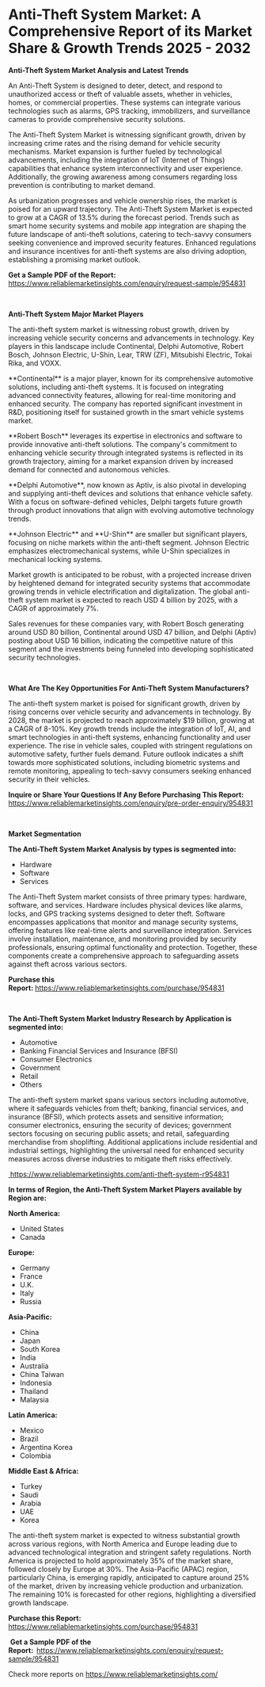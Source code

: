 <p><h1>Anti-Theft System Market: A Comprehensive Report of its Market Share & Growth Trends 2025 - 2032</h1></p><p><strong>Anti-Theft System Market Analysis and Latest Trends</strong></p>
<p><p>An Anti-Theft System is designed to deter, detect, and respond to unauthorized access or theft of valuable assets, whether in vehicles, homes, or commercial properties. These systems can integrate various technologies such as alarms, GPS tracking, immobilizers, and surveillance cameras to provide comprehensive security solutions.</p><p>The Anti-Theft System Market is witnessing significant growth, driven by increasing crime rates and the rising demand for vehicle security mechanisms. Market expansion is further fueled by technological advancements, including the integration of IoT (Internet of Things) capabilities that enhance system interconnectivity and user experience. Additionally, the growing awareness among consumers regarding loss prevention is contributing to market demand.</p><p>As urbanization progresses and vehicle ownership rises, the market is poised for an upward trajectory. The Anti-Theft System Market is expected to grow at a CAGR of 13.5% during the forecast period. Trends such as smart home security systems and mobile app integration are shaping the future landscape of anti-theft solutions, catering to tech-savvy consumers seeking convenience and improved security features. Enhanced regulations and insurance incentives for anti-theft systems are also driving adoption, establishing a promising market outlook.</p></p>
<p><strong>Get a Sample PDF of the Report:&nbsp;</strong> <a href="https://www.reliablemarketinsights.com/enquiry/request-sample/954831?utm_campaign=2639&utm_medium=2&utm_source=Github&utm_content=ia&utm_term=11032025&utm_id=anti-theft-system">https://www.reliablemarketinsights.com/enquiry/request-sample/954831</a></p>
<p>&nbsp;</p>
<p><strong>Anti-Theft System Major Market Players</strong></p>
<p><p>The anti-theft system market is witnessing robust growth, driven by increasing vehicle security concerns and advancements in technology. Key players in this landscape include Continental, Delphi Automotive, Robert Bosch, Johnson Electric, U-Shin, Lear, TRW (ZF), Mitsubishi Electric, Tokai Rika, and VOXX. </p><p>**Continental** is a major player, known for its comprehensive automotive solutions, including anti-theft systems. It is focused on integrating advanced connectivity features, allowing for real-time monitoring and enhanced security. The company has reported significant investment in R&D, positioning itself for sustained growth in the smart vehicle systems market.</p><p>**Robert Bosch** leverages its expertise in electronics and software to provide innovative anti-theft solutions. The company's commitment to enhancing vehicle security through integrated systems is reflected in its growth trajectory, aiming for a market expansion driven by increased demand for connected and autonomous vehicles.</p><p>**Delphi Automotive**, now known as Aptiv, is also pivotal in developing and supplying anti-theft devices and solutions that enhance vehicle safety. With a focus on software-defined vehicles, Delphi targets future growth through product innovations that align with evolving automotive technology trends.</p><p>**Johnson Electric** and **U-Shin** are smaller but significant players, focusing on niche markets within the anti-theft segment. Johnson Electric emphasizes electromechanical systems, while U-Shin specializes in mechanical locking systems.</p><p>Market growth is anticipated to be robust, with a projected increase driven by heightened demand for integrated security systems that accommodate growing trends in vehicle electrification and digitalization. The global anti-theft system market is expected to reach USD 4 billion by 2025, with a CAGR of approximately 7%.</p><p>Sales revenues for these companies vary, with Robert Bosch generating around USD 80 billion, Continental around USD 47 billion, and Delphi (Aptiv) posting about USD 16 billion, indicating the competitive nature of this segment and the investments being funneled into developing sophisticated security technologies.</p></p>
<p>&nbsp;</p>
<p><strong>What Are The Key Opportunities For Anti-Theft System Manufacturers?</strong></p>
<p><p>The anti-theft system market is poised for significant growth, driven by rising concerns over vehicle security and advancements in technology. By 2028, the market is projected to reach approximately $19 billion, growing at a CAGR of 8-10%. Key growth trends include the integration of IoT, AI, and smart technologies in anti-theft systems, enhancing functionality and user experience. The rise in vehicle sales, coupled with stringent regulations on automotive safety, further fuels demand. Future outlook indicates a shift towards more sophisticated solutions, including biometric systems and remote monitoring, appealing to tech-savvy consumers seeking enhanced security in their vehicles.</p></p>
<p><strong>Inquire or Share Your Questions If Any Before Purchasing This Report:</strong> <a href="https://www.reliablemarketinsights.com/enquiry/pre-order-enquiry/954831?utm_campaign=2639&utm_medium=2&utm_source=Github&utm_content=ia&utm_term=11032025&utm_id=anti-theft-system">https://www.reliablemarketinsights.com/enquiry/pre-order-enquiry/954831</a></p>
<p>&nbsp;</p>
<p><strong>Market Segmentation</strong></p>
<p><strong>The Anti-Theft System Market Analysis by types is segmented into:</strong></p>
<p><ul><li>Hardware</li><li>Software</li><li>Services</li></ul></p>
<p><p>The Anti-Theft System market consists of three primary types: hardware, software, and services. Hardware includes physical devices like alarms, locks, and GPS tracking systems designed to deter theft. Software encompasses applications that monitor and manage security systems, offering features like real-time alerts and surveillance integration. Services involve installation, maintenance, and monitoring provided by security professionals, ensuring optimal functionality and protection. Together, these components create a comprehensive approach to safeguarding assets against theft across various sectors.</p></p>
<p><strong>Purchase this Report:&nbsp;</strong><a href="https://www.reliablemarketinsights.com/purchase/954831?utm_campaign=2639&utm_medium=2&utm_source=Github&utm_content=ia&utm_term=11032025&utm_id=anti-theft-system">https://www.reliablemarketinsights.com/purchase/954831</a></p>
<p>&nbsp;</p>
<p><strong>The Anti-Theft System Market Industry Research by Application is segmented into:</strong></p>
<p><ul><li>Automotive</li><li>Banking Financial Services and Insurance (BFSI)</li><li>Consumer Electronics</li><li>Government</li><li>Retail</li><li>Others</li></ul></p>
<p><p>The anti-theft system market spans various sectors including automotive, where it safeguards vehicles from theft; banking, financial services, and insurance (BFSI), which protects assets and sensitive information; consumer electronics, ensuring the security of devices; government sectors focusing on securing public assets; and retail, safeguarding merchandise from shoplifting. Additional applications include residential and industrial settings, highlighting the universal need for enhanced security measures across diverse industries to mitigate theft risks effectively.</p></p>
<p><a href="https://www.reliablemarketinsights.com/anti-theft-system-r954831?utm_campaign=2639&utm_medium=2&utm_source=Github&utm_content=ia&utm_term=11032025&utm_id=anti-theft-system">&nbsp;https://www.reliablemarketinsights.com/anti-theft-system-r954831</a></p>
<p><strong>In terms of Region, the Anti-Theft System Market Players available by Region are:</strong></p>
<p>
    <p> <strong> North America: </strong>
        <ul>
            <li>United States</li>
            <li>Canada</li>
        </ul>
        </p> 
    <p> <strong> Europe: </strong>
        <ul>
            <li>Germany</li>
            <li>France</li>
            <li>U.K.</li>
            <li>Italy</li>
            <li>Russia</li>
        </ul>
        </p> 
    <p> <strong> Asia-Pacific: </strong>
        <ul>
            <li>China</li>
            <li>Japan</li>
            <li>South Korea</li>
            <li>India</li>
            <li>Australia</li>
            <li>China Taiwan</li>
            <li>Indonesia</li>
            <li>Thailand</li>
            <li>Malaysia</li>
        </ul>
        </p> 
    <p> <strong> Latin America: </strong>
        <ul>
            <li>Mexico</li>
            <li>Brazil</li>
            <li>Argentina Korea</li>
            <li>Colombia</li>
        </ul>
        </p> 
    <p> <strong> Middle East & Africa: </strong>
        <ul>
            <li>Turkey</li>
            <li>Saudi</li>
            <li>Arabia</li>
            <li>UAE</li>
            <li>Korea</li>
        </ul>
    </p>
    </p>
<p><p>The anti-theft system market is expected to witness substantial growth across various regions, with North America and Europe leading due to advanced technological integration and stringent safety regulations. North America is projected to hold approximately 35% of the market share, followed closely by Europe at 30%. The Asia-Pacific (APAC) region, particularly China, is emerging rapidly, anticipated to capture around 25% of the market, driven by increasing vehicle production and urbanization. The remaining 10% is forecasted for other regions, highlighting a diversified growth landscape.</p></p>
<p><strong>Purchase this Report: </strong><a href="https://www.reliablemarketinsights.com/purchase/954831?utm_campaign=2639&utm_medium=2&utm_source=Github&utm_content=ia&utm_term=11032025&utm_id=anti-theft-system">https://www.reliablemarketinsights.com/purchase/954831</a></p>
<p>&nbsp;<strong>Get a Sample PDF of the Report:&nbsp;&nbsp;</strong><a href="https://www.reliablemarketinsights.com/enquiry/request-sample/954831?utm_campaign=2639&utm_medium=2&utm_source=Github&utm_content=ia&utm_term=11032025&utm_id=anti-theft-system">https://www.reliablemarketinsights.com/enquiry/request-sample/954831</a></p>
<p><strong></strong></p>
<p>Check more reports on <a href="https://www.reliablemarketinsights.com/?utm_campaign=2639&utm_medium=2&utm_source=Github&utm_content=ia&utm_term=11032025&utm_id=anti-theft-system">https://www.reliablemarketinsights.com/</a></p>